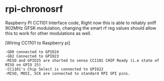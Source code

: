 # rpi-chronosrf

Raspberry PI CC1101 Interface code, Right now this is able to reliably sniff 902MHz GFSK modulation, changing the smart rf reg values should allow this to work for other modulations as well. 

[Wiring CC1101 to Raspberry pi]

    -GD0 connected to GPIO24
    -GD2 Connected to GPIO23
    -MISO and GPIO25 are shorted to sense CC1101 CHIP Ready (i.e state of MISO on GPIO 25)
    -CC1101's Chip Select is connected to GPIO22
    -MISO, MOSI, SCK are connected to standard RPI SPI pins.
